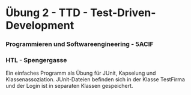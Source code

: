 # Übung 2 - TTD - Test-Driven-Development
### Programmieren und Softwareengineering - 5ACIF
### HTL - Spengergasse

Ein einfaches Programm als Übung für JUnit, Kapselung und Klassenassoziation.
JUnit-Dateien befinden sich in der Klasse TestFirma und der Login ist in separaten Klassen gespeichert.
